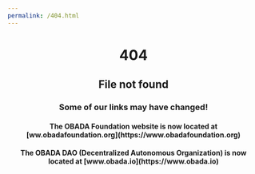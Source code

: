 ```yaml
---
permalink: /404.html
---
```


<center><h1>404</h1></center>
<center><h2>File not found</h2></center>

<center><h3>Some of our links may have changed!</h3></center>

<center><h4>The OBADA Foundation website is now located at [ww.obadafoundation.org](https://www.obadafoundation.org)</h4></center>

<center><h4>The OBADA DAO (Decentralized Autonomous Organization) is now located at [www.obada.io](https://www.obada.io)</h4></center>
